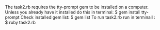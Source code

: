 The task2.rb requires the tty-prompt gem to be installed on a computer. 
Unless you already have it installed do this in terminal: $ gem install tty-prompt
Check installed gem list: $ gem list
To run task2.rb run in terminall : $ ruby task2.rb
